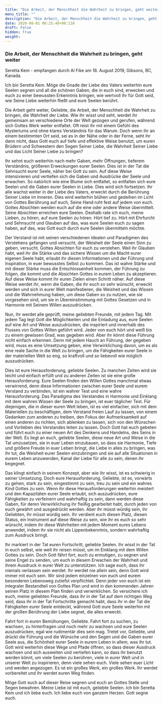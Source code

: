 ```yaml
---
title: "Die Arbeit, der Menschheit die Wahrheit zu bringen, geht weiter"
menu_title: ""
description: "Die Arbeit, der Menschheit die Wahrheit zu bringen, geht weiter"
date: 2020-08-01 06:25:48+00:110
draft: False
hidden: True
weight:
---
```

### Die Arbeit, der Menschheit die Wahrheit zu bringen, geht weiter

Seretta Kem - empfangen durch Al Fike am 18. August 2019, Gibsons, BC, Kanada.

Ich bin Seretta Kem. Möge die Gnade der Liebe des Vaters weiterhin eure Seelen segnen und all die schönen Gaben, die in euch sind, erwecken und euch zu einer bewussten Erkenntnis bringen, wie wertvoll ihr für Gott seid, wie Seine Liebe weiterhin fließt und eure Seelen berührt.

Die Arbeit geht weiter, Geliebte, die Arbeit, der Menschheit die Wahrheit zu bringen, die Wahrheit der Liebe. Wie ihr wisst und seht, werdet ihr gemeinsam an verschiedene Orte der Welt gezogen und gerufen, während sich Gottes Werk weiter entfaltet. Oft reist ihr mit einem Gefühl des Mysteriums und ohne klares Verständnis für das Warum. Doch wenn ihr an einem bestimmten Ort seid, sei es in der Nähe oder in der Ferne, seht ihr dann nicht, dass Gott euch auf tiefe und effektive Weise benutzt, um euren Brüdern und Schwestern den Segen Seiner Liebe, die Wahrheit Seiner Liebe und das Licht Seiner Liebe zu bringen?

Ihr sehnt euch weiterhin nach mehr Gaben, mehr Öffnungen, tieferem Verständnis, größeren Erweckungen eurer Seelen. Dies ist in der Tat die Sehnsucht eurer Seele, näher bei Gott zu sein. Auf diese Weise intensivieren und vertiefen sich die Gaben und Ausdrücke der Seele und erwachen. So natürlich wie eine Blume sich entfaltet, so entfalten sich eure Seelen und die Gaben eurer Seelen in Liebe. Dies wird sich fortsetzen. Ihr alle wachst weiter in der Liebe des Vaters, erweckt durch die Berührung Seiner Liebe im Inneren. Dies wird weiterhin blühen und gedeihen im Licht von Gottes Berührung auf euch, Seine Hand ruht fest auf jedem von euch. Gottes Absichten werden euch auf die eine oder andere Weise übermittelt. Seine Absichten erreichen eure Seelen. Deshalb rate ich euch, meine Lieben, zu hören, auf eure Seelen zu hören. Hört tief zu. Hört mit Ehrfurcht und Sehnsucht und Glauben auf das, was eure Seelen euch zu sagen haben, auf das, was Gott euch durch eure Seelen übermitteln möchte.

Der Verstand ist mit seinen verschiedenen Idealen und Paradigmen des Verstehens gefangen und versucht, der Weisheit der Seele einen Sinn zu geben, versucht, Gottes Absichten für euch zu verstehen. Weil ihr Glauben habt, weil ihr die Stärke und das sichere Wissen um die Macht eurer eigenen Seele habt, erlaubt ihr diesen Informationen und der Führung und Inspiration, in euer bewusstes Selbst zu kommen. Das ist wahre Stärke und mit dieser Stärke muss die Entschlossenheit kommen, der Führung zu folgen, die kommt und die Absichten Gottes in eurem Leben zu akzeptieren. Auf diese Weise kommt ihr euren Zielen einen Schritt näher. Auf diese Weise werdet ihr, wenn die Gaben, die ihr euch so sehr wünscht, erweckt werden und sich in eurer Welt manifestieren, die Weisheit und das Wissen und die Wahrnehmung haben, um diese Gaben so zu nutzen, wie sie vorgesehen sind, um sie in Übereinstimmung mit Gottes Gesetzen und in Harmonie mit Seinem Willen auszudrücken.

Nun, ihr werdet alle geprüft, meine geliebten Freunde, mit jedem Tag. Mit jedem Tag legt Gott die Möglichkeiten und die Einladung aus, eure Seelen auf eine Art und Weise auszudrücken, die inspiriert und innerhalb des Flusses von Gottes Willen geführt wird. Jeder von euch hört und weiß bis zu einem gewissen Grad, was gegeben wird. Aber ihr könnt diese Führung nicht einfach erkennen. Denn mit jedem Hauch an Führung, der gegeben wird, muss es eine Umsetzung geben, eine Verwirklichung davon, um es als eine reale Sache in die Welt zu bringen, um die Fähigkeiten eurer Seele in der materiellen Welt so eng, so kraftvoll und so liebevoll wie möglich auszudrücken.

Dies ist eure Herausforderung, geliebte Seelen. Zu manchen Zeiten wird sie leicht und einfach erfüllt und zu anderen Zeiten ist sie eine große Herausforderung. Eure Seelen finden den Willen Gottes manchmal etwas verwirrend, denn diese Informationen zwischen eurer Seele und eurem Verstand zu verbinden, ist ein wahrer Test und eine wahre Herausforderung. Das Paradigma des Verstandes in Harmonie und Einklang mit dem wahren Wissen der Seele zu bringen, ist euer täglicher Test. Für diejenigen, die in dieser euren Welt leben, ist es viel einfacher, sich mit dem Materiellen zu beschäftigen, dem Verstand freien Lauf zu lassen, von einem Gedanken zum anderen zu treiben, den Fokus der Aufmerksamkeit auf einen anderen zu richten, sich ablenken zu lassen, sich von den Wünschen und Vorlieben des Verstandes leiten zu lassen. Doch Gott hat euch gebeten und führt euch zu einer neuen Art des Denkens und Handelns, des Seins in der Welt. Es liegt an euch, geliebte Seelen, diese neue Art und Weise in die Tat umzusetzen, sie in euer Leben einzubauen, so dass sie Harmonie, Tiefe und größere Freude in euer Leben bringt, die Liebe in alles zu bringen, was ihr tut, die Weisheit eurer Seelen einzubringen und sie auf alle Situationen in eurem Leben anzuwenden, Kanal der Liebe für alle zu sein, denen ihr begegnet.

Das klingt einfach in seinem Konzept, aber wie ihr wisst, ist es schwierig in seiner Umsetzung. Doch eure Herausforderung, Geliebte, ist es, vorwärts zu gehen, stark zu sein, eingestimmt zu sein, treu zu sein und ein wahres Kind Gottes zu sein. Wenn ihr diese Herausforderungen weiterhin meistert und den Kapazitäten eurer Seele erlaubt, sich auszudrücken, eure Fähigkeiten zu verfeinern und wahrhaftig zu sein, dann werden diese Gaben, für deren Verwirklichung ihr fleißig gearbeitet habt, durch jeden von euch gewährt und ausgedrückt werden. Aber ihr müsst würdig sein, ihr Geliebten, ihr müsst würdig sein. Ihr verdient euch diesen Platz, diesen Status, ein Instrument auf diese Weise zu sein, wie ihr es euch so sehr wünscht, indem ihr diese Wahrheiten mit jedem Moment eures Lebens anwendet, indem ihr sie nicht als Lippenbekenntnis, sondern wahrhaftig zum Ausdruck bringt.

Ihr markiert in der Tat euren Fortschritt, geliebte Seelen. Ihr wisst in der Tat in euch selbst, wie weit ihr reisen müsst, um im Einklang mit dem Willen Gottes zu sein. Doch Gott fährt fort, euch zu ermutigen, zu segnen und seine Engel zu senden, um euch in diesem Erwachen der Wahrheit und ihrem Ausdruck in eurer Welt zu unterstützen. Ich sage euch, dass ihr niemals verlassen sein werdet. Ihr werdet nie allein sein, denn Gott wird immer mit euch sein. Wir sind jedem einzelnen von euch und eurem besonderen Lebensweg zutiefst verpflichtet. Denn jeder von euch ist ein integraler Bestandteil von Gottes Plan und wird in den kommenden Jahren seinen Platz in diesem Plan finden und verwirklichen. So versichere ich euch, meine geliebten Freunde, dass ihr in der Tat auf dem richtigen Weg seid, dass ihr in der Tat Fortschritte gemacht habt, dass ihr in der Tat die Fähigkeiten eurer Seele entdeckt, während Gott eure Seele weiterhin mit der großen Berührung der Liebe segnet, die alles erweckt.

Fahrt fort in euren Bemühungen, Geliebte. Fahrt fort zu suchen, zu wachsen, zu hinterfragen und noch mehr zu wachsen und eure Seelen auszudrücken, egal wie rudimentär dies sein mag. Tretet vor, Geliebte, und drückt die Führung und die Wünsche und den Segen und die Gaben eurer Seele aus, die Schönheit eurer Seele in eurem Leben in allem, was ihr tut. Gott wird weiterhin diese Wege und Pfade öffnen, so dass dieser Ausdruck wachsen und sich ausweiten und vertiefen kann, so dass ihr benutzt werden könnt, um viele Seelen zu berühren, viele in eurer Welt und in unserer Welt zu inspirieren, denn viele sehen euch. Viele sehen euer Licht und werden angezogen. Es ist ein großes Werk, ein großes Werk. Ihr werdet vorbereitet und ihr werdet euren Weg finden.

Möge Gott euch auf dieser Reise segnen und euch an Gottes Stelle und Segen bewahren. Meine Liebe ist mit euch, geliebte Seelen. Ich bin Seretta Kem und ich liebe euch. Ich liebe euch von ganzem Herzen. Gott segne euch.
